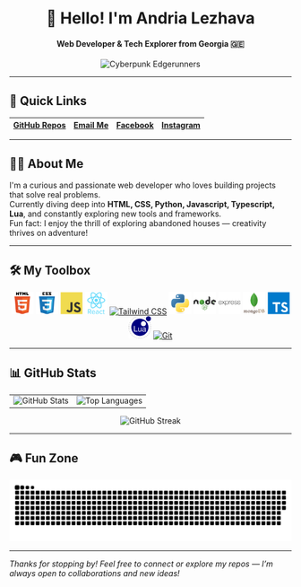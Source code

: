 <h1 align="center">👋 Hello! I'm Andria Lezhava</h1>
<h4 align="center">Web Developer & Tech Explorer from Georgia 🇬🇪</h4>

<div align="center">
  <img src="https://media1.tenor.com/m/b67ZlZdTsQ4AAAAd/cyberpunk-edgerunners.gif" alt="Cyberpunk Edgerunners" width="auto" />
</div>

---

## 🚀 Quick Links  
| [GitHub Repos](https://github.com/andria123-bot?tab=repositories) | [Email Me](mailto:andria.lezhava660@gmail.com) | [Facebook](https://facebook.com/andria.lezhava.611319) | [Instagram](https://instagram.com/andria.lezhava) |
| --- | --- | --- | --- |

---

## 👨‍💻 About Me
I'm a curious and passionate web developer who loves building projects that solve real problems.  
Currently diving deep into **HTML, CSS, Python, Javascript, Typescript, Lua**, and constantly exploring new tools and frameworks.  
Fun fact: I enjoy the thrill of exploring abandoned houses — creativity thrives on adventure!

---

## 🛠️ My Toolbox

<p align="center">
  <a href="https://www.w3.org/html/" target="_blank" rel="noopener noreferrer"><img src="https://raw.githubusercontent.com/devicons/devicon/master/icons/html5/html5-original-wordmark.svg" alt="HTML5" width="40" height="40"/></a>
  <a href="https://www.w3schools.com/css/" target="_blank" rel="noopener noreferrer"><img src="https://raw.githubusercontent.com/devicons/devicon/master/icons/css3/css3-original-wordmark.svg" alt="CSS3" width="40" height="40"/></a>
  <a href="https://developer.mozilla.org/en-US/docs/Web/JavaScript" target="_blank" rel="noopener noreferrer"><img src="https://raw.githubusercontent.com/devicons/devicon/master/icons/javascript/javascript-original.svg" alt="JavaScript" width="40" height="40"/></a>
  <a href="https://reactjs.org/" target="_blank" rel="noopener noreferrer"><img src="https://raw.githubusercontent.com/devicons/devicon/master/icons/react/react-original-wordmark.svg" alt="React" width="40" height="40"/></a>
  <a href="https://tailwindcss.com/" target="_blank" rel="noopener noreferrer"><img src="https://www.vectorlogo.zone/logos/tailwindcss/tailwindcss-icon.svg" alt="Tailwind CSS" width="40" height="40"/></a>
  <a href="https://www.python.org" target="_blank" rel="noopener noreferrer"><img src="https://raw.githubusercontent.com/devicons/devicon/master/icons/python/python-original.svg" alt="Python" width="40" height="40"/></a>
  <a href="https://nodejs.org" target="_blank" rel="noopener noreferrer"><img src="https://raw.githubusercontent.com/devicons/devicon/master/icons/nodejs/nodejs-original-wordmark.svg" alt="Node.js" width="40" height="40"/></a>
  <a href="https://expressjs.com" target="_blank" rel="noopener noreferrer"><img src="https://raw.githubusercontent.com/devicons/devicon/master/icons/express/express-original-wordmark.svg" alt="Express" width="40" height="40"/></a>
  <a href="https://www.mongodb.com/" target="_blank" rel="noopener noreferrer"><img src="https://raw.githubusercontent.com/devicons/devicon/master/icons/mongodb/mongodb-original-wordmark.svg" alt="MongoDB" width="40" height="40"/></a>
  <a href="https://www.typescriptlang.org/" target="_blank" rel="noopener noreferrer"><img src="https://raw.githubusercontent.com/devicons/devicon/master/icons/typescript/typescript-original.svg" alt="TypeScript" width="40" height="40"/></a>
  <a href="https://www.lua.org/" target="_blank" rel="noopener noreferrer"><img src="https://raw.githubusercontent.com/devicons/devicon/master/icons/lua/lua-original.svg" alt="Lua" width="40" height="40"/></a>
  <a href="https://git-scm.com/" target="_blank" rel="noopener noreferrer"><img src="https://www.vectorlogo.zone/logos/git-scm/git-scm-icon.svg" alt="Git" width="40" height="40"/></a>
</p>

---

## 📊 GitHub Stats

<table>
  <tr>
    <td valign="top"><img src="https://github-readme-stats.vercel.app/api?username=andria123-bot&show_icons=true&locale=en" alt="GitHub Stats" /></td>
    <td valign="top"><img src="https://github-readme-stats.vercel.app/api/top-langs?username=andria123-bot&show_icons=true&locale=en&layout=compact" alt="Top Languages" /></td>
  </tr>
</table>

<div align="center">
  <img src="https://github-readme-streak-stats.herokuapp.com/?user=andria123-bot" alt="GitHub Streak" />
</div>

---

## 🎮 Fun Zone

![snake gif](https://github.com/andria123-bot/andria123-bot/blob/output/github-snake-dark.svg)

---

*Thanks for stopping by! Feel free to connect or explore my repos — I’m always open to collaborations and new ideas!*
